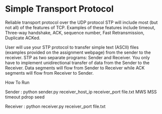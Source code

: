 # Simple Transport Protocol

Reliable transport protocol over the UDP protocol
STP will include most (but not all) of the features of TCP. Examples
of these features include timeout, Three-way handshake, ACK, sequence number, Fast Retransmission, Duplicate ACKed.

User will use your STP protocol to transfer simple text
(ASCII) files (examples provided on the assignment webpage) from the sender to the receiver. STP as two separate programs:
Sender and Receiver. You only have to implement unidirectional transfer of data from the Sender to 
the Receiver. Data segments will flow 
from Sender to Receiver while ACK segments will flow from Receiver to
Sender. 

How To Run

Sender :
python sender.py receiver_host_ip receiver_port file.txt MWS MSS timeout pdrop seed

Receiver :
python receiver.py receiver_port file.txt
